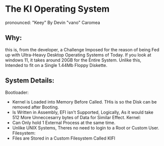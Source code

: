 # The KI Operating System
pronounced: "Keey"
By Devin "vano" Caromea

## Why:
this is, from the developer, a Challenge Imposed for the reason of being Fed up with Ultra-Heavy Desktop Operating Systems of Today. If you look at windows 11, it takes around 20GB for the Entire System. Unlike this, Intended to fit on a Single 1.44Mb Floppy Diskette.

## System Details:
Bootloader:
- Kernel is Loaded into Memory Before Called. THis is so the Disk can be removed after Booting.
- Is Written in Assembly, EFI isn't Supported, Logically, As it would take 512 More Unneccesarry bytes of Data for Similar Effect.
Kernel:
- Can Only hold 1 External Process at the same time.
- Unlike UNIX Systems, Theres no need to login to a Root or Custom User.
Filesystem:
- Files are Stored in a Custom Filesystem Called KIFI

